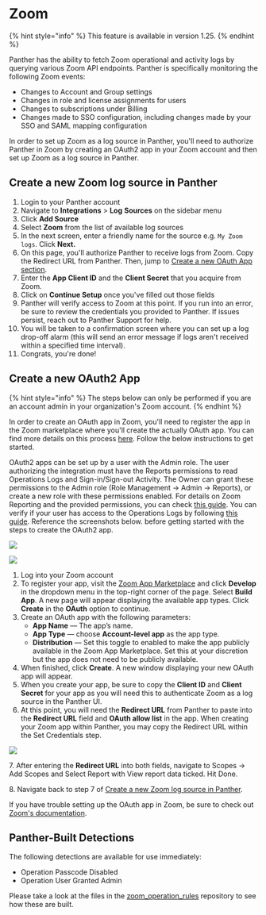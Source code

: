 # Zoom

{% hint style="info" %}
This feature is available in version 1.25.
{% endhint %}

Panther has the ability to fetch Zoom operational and activity logs by querying various Zoom API endpoints. Panther is specifically monitoring the following Zoom events:

* Changes to Account and Group settings
* Changes in role and license assignments for users
* Changes to subscriptions under Billing
* Changes made to SSO configuration, including changes made by your SSO and SAML mapping configuration

In order to set up Zoom as a log source in Panther, you'll need to authorize Panther in Zoom by creating an OAuth2 app in your Zoom account and then set up Zoom as a log source in Panther.&#x20;

## Create a new Zoom log source in Panther

1. Login to your Panther account
2. Navigate to **Integrations** > **Log** **Sources** on the sidebar menu
3. Click **Add Source**
4. Select **Zoom** from the list of available log sources
5. In the next screen, enter a friendly name for the source e.g. `My Zoom logs`. Click **Next.**
6. On this page, you'll authorize Panther to receive logs from Zoom. Copy the Redirect URL from Panther. Then, jump to [Create a new OAuth App section](zoom.md#create-a-new-oauth-app).&#x20;
7. Enter the **App Client ID** and the **Client Secret** that you acquire from Zoom.&#x20;
8. Click on **Continue Setup** once you've filled out those fields
9. Panther will verify access to Zoom at this point. If you run into an error, be sure to review the credentials you provided to Panther. If issues persist, reach out to Panther Support for help.
10. You will be taken to a confirmation screen where you can set up a log drop-off alarm (this will send an error message if logs aren't received within a specified time interval).
11. Congrats, you're done!

## Create a new OAuth2 App&#x20;

{% hint style="info" %}
The steps below can only be performed if you are an account admin in your organization's Zoom account.
{% endhint %}

In order to create an OAuth app in Zoom, you'll need to register the app in the Zoom marketplace where you'll create the actually OAuth app. You can find more details on this process [here](https://marketplace.zoom.us/docs/guides/build/oauth-app). Follow the below instructions to get started.

OAuth2 apps can be set up by a user with the Admin role. The user authorizing the integration must have the Reports permissions to read Operations Logs and Sign-in/Sign-out Activity. The Owner can grant these permissions to the Admin role (Role Management -> Admin -> Reports), or create a new role with these permissions enabled. For details on Zoom Reporting and the provided permissions, you can check [this guide](https://support.zoom.us/hc/en-us/articles/201363213-Getting-started-with-Zoom-reporting#h\_01FM5FHPRMBC5RFJDAZ4FBTPKC). You can verify if your user has access to the Operations Logs by following [this guide](https://support.zoom.us/hc/en-us/articles/360032748331). Reference the screenshots below. before getting started with the steps to create the OAuth2 app.

![](https://lh4.googleusercontent.com/Xj9PNQ209u-5dJ9G35BOVsQzGxIf0qw6152Ysl46-aTsWeaWnjDENR1Pc\_L-veS205rIk-J\_Ga8IHmfOWdtS\_cgvhPs8tErTgEl4DkhdcVv-fraYgs7Gi9G1xZP\_3oNBwHU51use)

![](https://lh3.googleusercontent.com/guz0KTMEiYF6Rpu42ERh7NAeaBPRxBwcnQ9fS3kg5euUpsagXJ0YjIMsmkefGFxBVcOr8PnoUEtgQOdjh69ZorJ-jvt5kXUmc4fvPe8bHGMlWtDANEQg9y5z\_oTxLyAD7icy-K5K)

1. Log into your Zoom account
2. To register your app, visit the [Zoom App Marketplace](https://marketplace.zoom.us) and click **Develop** in the dropdown menu in the top-right corner of the page. Select **Build App**. A new page will appear displaying the available app types. Click **Create** in the **OAuth** option to continue.
3. Create an OAuth app with the following parameters:
   * **App Name** — The app’s name.
   * **App Type** — choose **Account-level app** as the app type.
   * **Distribution** — Set this toggle to enabled to make the app publicly available in the Zoom App Marketplace. Set this at your discretion but the app does not need to be publicly available.
4. When finished, click **Create**. A new window displaying your new OAuth app will appear.
5. When you create your app, be sure to copy the **Client ID** and **Client Secret** for your app as you will need this to authenticate Zoom as a log source in the Panther UI.
6. At this point, you will need the **Redirect URL** from Panther to paste into the **Redirect URL** field and **OAuth allow list** in the app. When creating your Zoom app within Panther, you may copy the Redirect URL within the Set Credentials step.

![](../../.gitbook/assets/papaya-oarfish.runpanther.net\_integrations\_log-sources\_zoom\_a4a9f1e6-45bc-40b3-ba7b-ebd5e441e664\_edit\_.png)

7\. After entering the **Redirect URL** into both fields, navigate to Scopes -> Add Scopes and Select Report with View report data ticked. Hit Done.

8\. Navigate back to step 7 of [Create a new Zoom log source in Panther](zoom.md#create-a-new-zoom-log-source-in-panther).



If you have trouble setting up the OAuth app in Zoom, be sure to check out[ Zoom's documentation](https://marketplace.zoom.us/docs/guides/build/oauth-app).

## Panther-Built Detections

The following detections are available for use immediately:&#x20;

* Operation Passcode Disabled
* Operation User Granted Admin

Please take a look at the files in the [zoom\_operation\_rules](https://github.com/panther-labs/panther-analysis/tree/master/zoom\_operation\_rules) repository to see how these are built.

